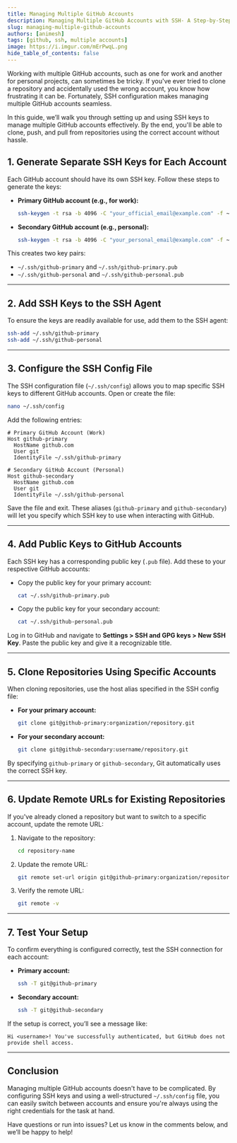 ```yaml
---
title: Managing Multiple GitHub Accounts
description: Managing Multiple GitHub Accounts with SSH- A Step-by-Step Guide
slug: managing-multiple-github-accounts
authors: [animesh]
tags: [github, ssh, multiple accounts]
image: https://i.imgur.com/mErPwqL.png
hide_table_of_contents: false
---
```


Working with multiple GitHub accounts, such as one for work and another for personal projects, can sometimes be tricky. If you've ever tried to clone a repository and accidentally used the wrong account, you know how frustrating it can be. Fortunately, SSH configuration makes managing multiple GitHub accounts seamless.

In this guide, we’ll walk you through setting up and using SSH keys to manage multiple GitHub accounts effectively. By the end, you'll be able to clone, push, and pull from repositories using the correct account without hassle.

<!-- truncate -->

## 1. Generate Separate SSH Keys for Each Account

Each GitHub account should have its own SSH key. Follow these steps to generate the keys:

- **Primary GitHub account (e.g., for work):**

  ```bash
  ssh-keygen -t rsa -b 4096 -C "your_official_email@example.com" -f ~/.ssh/github-primary
  ```

- **Secondary GitHub account (e.g., personal):**

  ```bash
  ssh-keygen -t rsa -b 4096 -C "your_personal_email@example.com" -f ~/.ssh/github-personal
  ```

This creates two key pairs:
- `~/.ssh/github-primary` and `~/.ssh/github-primary.pub`
- `~/.ssh/github-personal` and `~/.ssh/github-personal.pub`

---

## 2. Add SSH Keys to the SSH Agent

To ensure the keys are readily available for use, add them to the SSH agent:

```bash
ssh-add ~/.ssh/github-primary
ssh-add ~/.ssh/github-personal
```

---

## 3. Configure the SSH Config File

The SSH configuration file (`~/.ssh/config`) allows you to map specific SSH keys to different GitHub accounts. Open or create the file:

```bash
nano ~/.ssh/config
```

Add the following entries:

```plaintext
# Primary GitHub Account (Work)
Host github-primary
  HostName github.com
  User git
  IdentityFile ~/.ssh/github-primary

# Secondary GitHub Account (Personal)
Host github-secondary
  HostName github.com
  User git
  IdentityFile ~/.ssh/github-personal
```

Save the file and exit. These aliases (`github-primary` and `github-secondary`) will let you specify which SSH key to use when interacting with GitHub.

---

## 4. Add Public Keys to GitHub Accounts

Each SSH key has a corresponding public key (`.pub` file). Add these to your respective GitHub accounts:

- Copy the public key for your primary account:

  ```bash
  cat ~/.ssh/github-primary.pub
  ```

- Copy the public key for your secondary account:

  ```bash
  cat ~/.ssh/github-personal.pub
  ```

Log in to GitHub and navigate to **Settings > SSH and GPG keys > New SSH Key**. Paste the public key and give it a recognizable title.

---

## 5. Clone Repositories Using Specific Accounts

When cloning repositories, use the host alias specified in the SSH config file:

- **For your primary account:**

  ```bash
  git clone git@github-primary:organization/repository.git
  ```

- **For your secondary account:**

  ```bash
  git clone git@github-secondary:username/repository.git
  ```

By specifying `github-primary` or `github-secondary`, Git automatically uses the correct SSH key.

---

## 6. Update Remote URLs for Existing Repositories

If you've already cloned a repository but want to switch to a specific account, update the remote URL:

1. Navigate to the repository:

   ```bash
   cd repository-name
   ```

2. Update the remote URL:

   ```bash
   git remote set-url origin git@github-primary:organization/repository.git
   ```

3. Verify the remote URL:

   ```bash
   git remote -v
   ```

---

## 7. Test Your Setup

To confirm everything is configured correctly, test the SSH connection for each account:

- **Primary account:**

  ```bash
  ssh -T git@github-primary
  ```

- **Secondary account:**

  ```bash
  ssh -T git@github-secondary
  ```

If the setup is correct, you’ll see a message like:

```plaintext
Hi <username>! You've successfully authenticated, but GitHub does not provide shell access.
```

---

## Conclusion

Managing multiple GitHub accounts doesn't have to be complicated. By configuring SSH keys and using a well-structured `~/.ssh/config` file, you can easily switch between accounts and ensure you're always using the right credentials for the task at hand.

Have questions or run into issues? Let us know in the comments below, and we’ll be happy to help!
